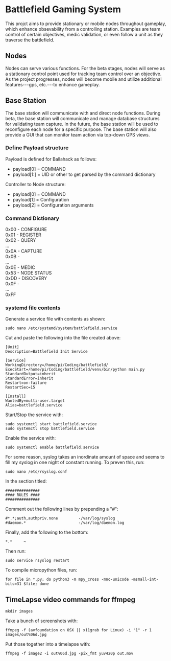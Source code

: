 # Battlefield Gaming System

This projct aims to provide stationary or mobile nodes throughout gameplay, which enhance obsevability from a controlling station. Examples are team control of certain objectives, medic validation, or even follow a unit as they traverse the battlefield.

## Nodes

Nodes can serve various functions. For the beta stages, nodes will serve as a stationary control point used for tracking team control over an objective. As the project progresses, nodes will become mobile and utilize additional features---gps, etc.---to enhance gameplay.

## Base Station

The base station will communicate with and direct node functions. During beta, the base station will communicate and manage database structures for validating team capture. In the future, the base station will be used to reconfigure each node for a specific purpose. The base station will also provide a GUI that can monitor team action via top-down GPS views.


### Define Payload structure

Payload is defined for Ballahack as follows:  
* payload[0] = COMMAND  
* payload[1:] = UID or other to get parsed by the command dictionary

Controller to Node structure:
* payload[0] = COMMAND
* payload[1] = Configuration
* payload[2] = Configuration arguments

### Command Dictionary

0x00 - CONFIGURE  
0x01 - REGISTER  
0x02 - QUERY  
...  
0x0A - CAPTURE  
0x0B -      
...  
0x0E - MEDIC  
0x53 - NODE STATUS  
0xDD - DISCOVERY  
0x0F -   
...  
0xFF  

### systemd file contents

Generate a service file with contents as shown:  

    sudo nano /etc/systemd/system/battlefield.service

Cut and paste the following into the file created above:

    [Unit]
    Description=Battlefield Init Service

    [Service]
    WorkingDirectory=/home/pi/Coding/battlefield/
    ExecStart=/home/pi/Coding/battlefield/venv/bin/python main.py
    StandardOutput=inherit
    StandardError=inherit
    Restart=on-failure
    RestartSec=15

    [Install]
    WantedBy=multi-user.target
    Alias=battlefield.service

Start/Stop the service with:  

    sudo systemctl start battlefield.service
    sudo systemctl stop battlefield.service

Enable the service with:

    sudo systemctl enable battlefield.service

For some reason, syslog takes an inordinate amount of space and seems to fill my syslog in one night of constant running. To preven this, run:

    sudo nano /etc/rsyslog.conf 
    
In the section titled:

    ###############
    #### RULES ####
    ###############
    
Comment out the following lines by prepending a "#":

    #*.*;auth,authpriv.none         -/var/log/syslog
    #daemon.*                       -/var/log/daemon.log

Finally, add the following to the bottom:

    *.*     ~

Then run:

    sudo service rsyslog restart
    
To compile micropython files, run:

    for file in *.py; do python3 -m mpy_cross -mno-unicode -msmall-int-bits=31 $file; done
    
## TimeLapse video commands for ffmpeg

    mkdir images

Take a bunch of screenshots with:

    ffmpeg -f (avfoundation on OSX || x11grab for Linux) -i "1" -r 1 images/out%06d.jpg
    
Put those together into a timelapse with:

    ffmpeg -f image2 -i out%06d.jpg -pix_fmt yuv420p out.mov       

    
    
    
